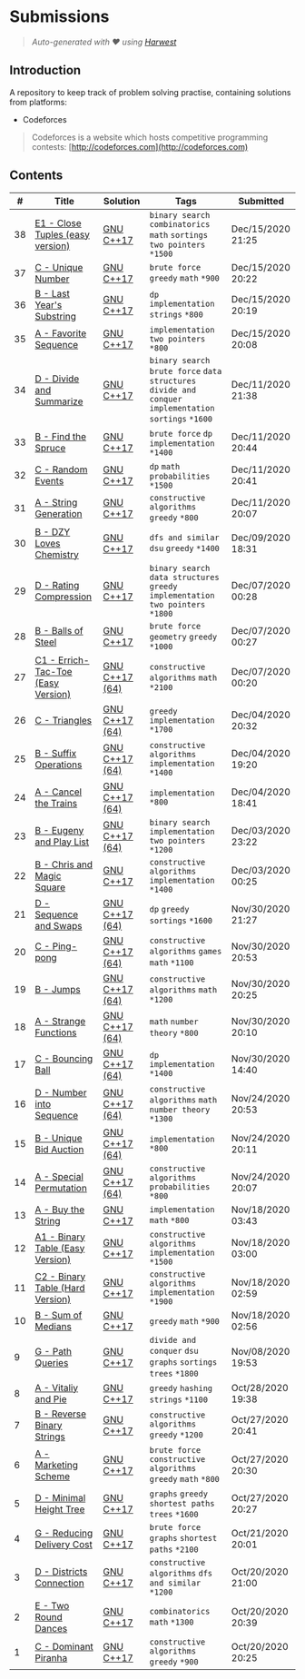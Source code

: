 Submissions
======================
> *Auto-generated with ❤ using [Harwest](https://github.com/nileshsah/harwest-tool)*

## Introduction

A repository to keep track of problem solving practise, containing solutions from platforms:
* Codeforces
> Codeforces is a website which hosts competitive programming contests: [http://codeforces.com](http://codeforces.com)

## Contents

| # | Title | Solution | Tags | Submitted |
|---| ----- | -------- | ---- | --------- |
38 | [E1 - Close Tuples (easy version)](https://codeforces.com/contest/1462/problem/E1) | [GNU C++17](./codeforces\1462\E1.cpp) | `binary search` `combinatorics` `math` `sortings` `two pointers` `*1500` | Dec/15/2020 21:25 | 
37 | [C - Unique Number](https://codeforces.com/contest/1462/problem/C) | [GNU C++17](./codeforces\1462\C.cpp) | `brute force` `greedy` `math` `*900` | Dec/15/2020 20:22 | 
36 | [B - Last Year's Substring](https://codeforces.com/contest/1462/problem/B) | [GNU C++17](./codeforces\1462\B.cpp) | `dp` `implementation` `strings` `*800` | Dec/15/2020 20:19 | 
35 | [A - Favorite Sequence](https://codeforces.com/contest/1462/problem/A) | [GNU C++17](./codeforces\1462\A.cpp) | `implementation` `two pointers` `*800` | Dec/15/2020 20:08 | 
34 | [D - Divide and Summarize](https://codeforces.com/contest/1461/problem/D) | [GNU C++17](./codeforces\1461\D.cpp) | `binary search` `brute force` `data structures` `divide and conquer` `implementation` `sortings` `*1600` | Dec/11/2020 21:38 | 
33 | [B - Find the Spruce](https://codeforces.com/contest/1461/problem/B) | [GNU C++17](./codeforces\1461\B.cpp) | `brute force` `dp` `implementation` `*1400` | Dec/11/2020 20:44 | 
32 | [C - Random Events](https://codeforces.com/contest/1461/problem/C) | [GNU C++17](./codeforces\1461\C.cpp) | `dp` `math` `probabilities` `*1500` | Dec/11/2020 20:41 | 
31 | [A - String Generation](https://codeforces.com/contest/1461/problem/A) | [GNU C++17](./codeforces\1461\A.cpp) | `constructive algorithms` `greedy` `*800` | Dec/11/2020 20:07 | 
30 | [B - DZY Loves Chemistry](https://codeforces.com/contest/445/problem/B) | [GNU C++17](./codeforces\445\B.cpp) | `dfs and similar` `dsu` `greedy` `*1400` | Dec/09/2020 18:31 | 
29 | [D - Rating Compression](https://codeforces.com/contest/1450/problem/D) | [GNU C++17](./codeforces\1450\D.cpp) | `binary search` `data structures` `greedy` `implementation` `two pointers` `*1800` | Dec/07/2020 00:28 | 
28 | [B - Balls of Steel](https://codeforces.com/contest/1450/problem/B) | [GNU C++17](./codeforces\1450\B.cpp) | `brute force` `geometry` `greedy` `*1000` | Dec/07/2020 00:27 | 
27 | [C1 - Errich-Tac-Toe (Easy Version)](https://codeforces.com/contest/1450/problem/C1) | [GNU C++17 (64)](./codeforces\1450\C1.cpp) | `constructive algorithms` `math` `*2100` | Dec/07/2020 00:20 | 
26 | [C - Triangles](https://codeforces.com/contest/1453/problem/C) | [GNU C++17 (64)](./codeforces\1453\C.cpp) | `greedy` `implementation` `*1700` | Dec/04/2020 20:32 | 
25 | [B - Suffix Operations](https://codeforces.com/contest/1453/problem/B) | [GNU C++17 (64)](./codeforces\1453\B.cpp) | `constructive algorithms` `implementation` `*1400` | Dec/04/2020 19:20 | 
24 | [A - Cancel the Trains](https://codeforces.com/contest/1453/problem/A) | [GNU C++17 (64)](./codeforces\1453\A.cpp) | `implementation` `*800` | Dec/04/2020 18:41 | 
23 | [B - Eugeny and Play List](https://codeforces.com/contest/302/problem/B) | [GNU C++17 (64)](./codeforces\302\B.cpp) | `binary search` `implementation` `two pointers` `*1200` | Dec/03/2020 23:22 | 
22 | [B - Chris and Magic Square](https://codeforces.com/contest/711/problem/B) | [GNU C++17](./codeforces\711\B.cpp) | `constructive algorithms` `implementation` `*1400` | Dec/03/2020 00:25 | 
21 | [D - Sequence and Swaps](https://codeforces.com/contest/1455/problem/D) | [GNU C++17 (64)](./codeforces\1455\D.cpp) | `dp` `greedy` `sortings` `*1600` | Nov/30/2020 21:27 | 
20 | [C - Ping-pong](https://codeforces.com/contest/1455/problem/C) | [GNU C++17 (64)](./codeforces\1455\C.cpp) | `constructive algorithms` `games` `math` `*1100` | Nov/30/2020 20:53 | 
19 | [B - Jumps](https://codeforces.com/contest/1455/problem/B) | [GNU C++17 (64)](./codeforces\1455\B.cpp) | `constructive algorithms` `math` `*1200` | Nov/30/2020 20:25 | 
18 | [A - Strange Functions](https://codeforces.com/contest/1455/problem/A) | [GNU C++17 (64)](./codeforces\1455\A.cpp) | `math` `number theory` `*800` | Nov/30/2020 20:10 | 
17 | [C - Bouncing Ball](https://codeforces.com/contest/1457/problem/C) | [GNU C++17 (64)](./codeforces\1457\C.cpp) | `dp` `implementation` `*1400` | Nov/30/2020 14:40 | 
16 | [D - Number into Sequence](https://codeforces.com/contest/1454/problem/D) | [GNU C++17 (64)](./codeforces\1454\D.cpp) | `constructive algorithms` `math` `number theory` `*1300` | Nov/24/2020 20:53 | 
15 | [B - Unique Bid Auction](https://codeforces.com/contest/1454/problem/B) | [GNU C++17 (64)](./codeforces\1454\B.cpp) | `implementation` `*800` | Nov/24/2020 20:11 | 
14 | [A - Special Permutation](https://codeforces.com/contest/1454/problem/A) | [GNU C++17 (64)](./codeforces\1454\A.cpp) | `constructive algorithms` `probabilities` `*800` | Nov/24/2020 20:07 | 
13 | [A - Buy the String](https://codeforces.com/contest/1440/problem/A) | [GNU C++17](./codeforces\1440\A.cpp) | `implementation` `math` `*800` | Nov/18/2020 03:43 | 
12 | [A1 - Binary Table (Easy Version)](https://codeforces.com/contest/1439/problem/A1) | [GNU C++17](./codeforces\1439\A1.cpp) | `constructive algorithms` `implementation` `*1500` | Nov/18/2020 03:00 | 
11 | [C2 - Binary Table (Hard Version)](https://codeforces.com/contest/1440/problem/C2) | [GNU C++17](./codeforces\1440\C2.cpp) | `constructive algorithms` `implementation` `*1900` | Nov/18/2020 02:59 | 
10 | [B - Sum of Medians](https://codeforces.com/contest/1440/problem/B) | [GNU C++17](./codeforces\1440\B.cpp) | `greedy` `math` `*900` | Nov/18/2020 02:56 | 
9 | [G - Path Queries](https://codeforces.com/contest/1213/problem/G) | [GNU C++17](./codeforces\1213\G.cpp) | `divide and conquer` `dsu` `graphs` `sortings` `trees` `*1800` | Nov/08/2020 19:53 | 
8 | [A - Vitaliy and Pie](https://codeforces.com/contest/525/problem/A) | [GNU C++17](./codeforces\525\A.cpp) | `greedy` `hashing` `strings` `*1100` | Oct/28/2020 19:38 | 
7 | [B - Reverse Binary Strings](https://codeforces.com/contest/1437/problem/B) | [GNU C++17](./codeforces\1437\B.cpp) | `constructive algorithms` `greedy` `*1200` | Oct/27/2020 20:41 | 
6 | [A - Marketing Scheme](https://codeforces.com/contest/1437/problem/A) | [GNU C++17](./codeforces\1437\A.cpp) | `brute force` `constructive algorithms` `greedy` `math` `*800` | Oct/27/2020 20:30 | 
5 | [D - Minimal Height Tree](https://codeforces.com/contest/1437/problem/D) | [GNU C++17](./codeforces\1437\D.cpp) | `graphs` `greedy` `shortest paths` `trees` `*1600` | Oct/27/2020 20:27 | 
4 | [G - Reducing Delivery Cost](https://codeforces.com/contest/1433/problem/G) | [GNU C++17](./codeforces\1433\G.cpp) | `brute force` `graphs` `shortest paths` `*2100` | Oct/21/2020 20:01 | 
3 | [D - Districts Connection](https://codeforces.com/contest/1433/problem/D) | [GNU C++17](./codeforces\1433\D.cpp) | `constructive algorithms` `dfs and similar` `*1200` | Oct/20/2020 21:00 | 
2 | [E - Two Round Dances](https://codeforces.com/contest/1433/problem/E) | [GNU C++17](./codeforces\1433\E.cpp) | `combinatorics` `math` `*1300` | Oct/20/2020 20:39 | 
1 | [C - Dominant Piranha](https://codeforces.com/contest/1433/problem/C) | [GNU C++17](./codeforces\1433\C.cpp) | `constructive algorithms` `greedy` `*900` | Oct/20/2020 20:25 | 
